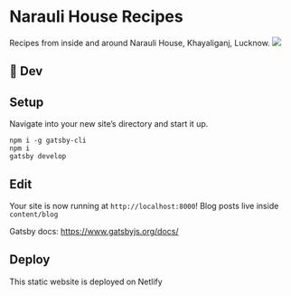 # Narauli House Recipes
Recipes from inside and around Narauli House, Khayaliganj, Lucknow.
![](https://user-images.githubusercontent.com/645112/87739150-2ad39380-c7ad-11ea-93eb-2f5ccd3fc668.jpeg)

## 🚀 Dev

## Setup

Navigate into your new site’s directory and start it up.

```shell
npm i -g gatsby-cli
npm i
gatsby develop
```

## Edit

Your site is now running at `http://localhost:8000`!
Blog posts live inside `content/blog`

Gatsby docs: https://www.gatsbyjs.org/docs/

## Deploy

This static website is deployed on Netlify

